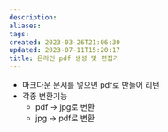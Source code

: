 ```yaml
---
description:
aliases: 
tags: 
created: 2023-03-26T21:06:30
updated: 2023-07-11T15:20:17
title: 온라인 pdf 생성 및 편집기
---
```

- 마크다운 문서를 넣으면 pdf로 만들어 리턴
- 각종 변환기능
	- pdf -> jpg로 변환
	- jpg -> pdf로 변환